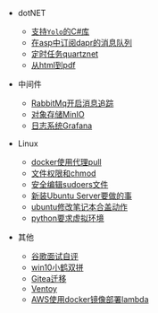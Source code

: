 * dotNET
  * [支持`Yolo`的C#库](/dotnet/yolo_net.md)
  * [在asp中订阅dapr的消息队列](/dotnet/dapr_asp_subscribe.md)
  * [定时任务quartznet](/dotnet/quartznet.md)
  * [从html到pdf](/dotnet/html2pdf.md)
* 中间件
  * [RabbitMq开启消息追踪](/middleware/rabbitmq_log.md)
  * [对象存储MinIO](/middleware/minio.md)
  * [日志系统Grafana](/middleware/grafana.md)
* Linux
  * [docker使用代理pull](/linux/docker_proxy.md)
  * [文件权限和chmod](/linux/chmod.md)
  * [安全编辑sudoers文件](/linux/visudo.md)
  * [新装Ubuntu Server要做的事](/linux/new_ubuntu_server.md)
  * [ubuntu修改笔记本合盖动作](/linux/ubuntu_laptop.md)
  * [python要求虚拟环境](/linux/python_env.md)

* 其他
  * [谷歌面试自评](/other/google_self_evaluation.md)
  * [win10小鹤双拼](/other/xiaohe_win10.md)
  * [Gitea迁移](/other/gitea_migrate.md)
  * [Ventoy](/other/ventoy.md)
  * [AWS使用docker镜像部署lambda](/other/aws_docker_lambda.md)
